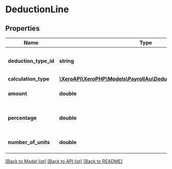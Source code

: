 # DeductionLine

## Properties
Name | Type | Description | Notes
------------ | ------------- | ------------- | -------------
**deduction_type_id** | **string** | Xero deduction type identifier | 
**calculation_type** | [**\XeroAPI\XeroPHP\Models\PayrollAu\DeductionTypeCalculationType**](DeductionTypeCalculationType.md) |  | [optional] 
**amount** | **double** | Deduction type amount | [optional] 
**percentage** | **double** | The Percentage of the Deduction | [optional] 
**number_of_units** | **double** | Deduction number of units | [optional] 

[[Back to Model list]](../README.md#documentation-for-models) [[Back to API list]](../README.md#documentation-for-api-endpoints) [[Back to README]](../README.md)


